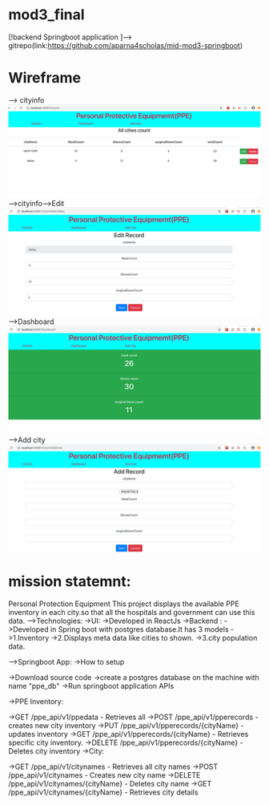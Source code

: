 # mod3_final
 [!backend Springboot application  ]--> gitrepo(link:https://github.com/aparna4scholas/mid-mod3-springboot)
 # Wireframe
 --> cityinfo
 ![wireframe](./assets/../ppeinventoryapp/src/components/assets/Screen%20Shot%202020-05-26%20at%209.45.36%20AM.png)
 -->cityinfo-->Edit
 ![wireframe](./assets/../ppeinventoryapp/src/components/assets/Screen%20Shot%202020-05-26%20at%209.46.19%20AM.png)
 -->Dashboard
 ![wireframe](./assets/../ppeinventoryapp/src/components/assets/Screen%20Shot%202020-05-26%20at%209.46.33%20AM.png)
 -->Add city
 ![wireframe](./assets/../ppeinventoryapp/src/components/assets/Screen%20Shot%202020-05-26%20at%209.46.48%20AM.png)


 
 # mission statemnt: 
 Personal Protection Equipment
 This project displays the available PPE inventory in each city.so that all the hospitals and government can use this data.
 -->Technologies:
 ->UI: 
 ->Developed in ReactJs
 ->Backend : 
 ->Developed in Spring boot with postgres database.It has 3 models 
 ->1.Inventory
 ->2.Displays meta data like cities to shown.
 ->3.city population data.
 
 -->Springboot App:
->How to setup

->Download source code
->create a postgres database on the machine with name "ppe_db"
->Run springboot application APIs

->PPE Inventory:

->GET /ppe_api/v1/ppedata - Retrieves all
->POST /ppe_api/v1/pperecords - creates new city inventory
->PUT /ppe_api/v1/pperecords/{cityName} - updates inventory
->GET /ppe_api/v1/pperecords/{cityName} - Retrieves specific city inventory.
->DELETE /ppe_api/v1/pperecords/{cityName} - Deletes city inventory
->City:

->GET /ppe_api/v1/citynames - Retrieves all city names
->POST /ppe_api/v1/citynames - Creates new city name
->DELETE /ppe_api/v1/citynames/{cityName} - Deletes city name
->GET /ppe_api/v1/citynames/{cityName} - Retrieves city details

